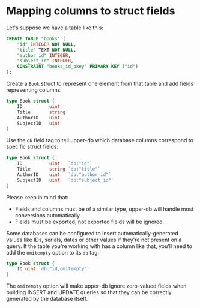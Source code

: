 # Mapping columns to struct fields

Let's suppose we have a table like this:

```sql
CREATE TABLE "books" (
	"id" INTEGER NOT NULL,
	"title" TEXT NOT NULL,
	"author_id" INTEGER,
	"subject_id" INTEGER,
	CONSTRAINT "books_id_pkey" PRIMARY KEY ("id")
);
```

Create a `Book` struct to represent one element from that table and add fields
representing columns:

```go
type Book struct {
	ID          uint
	Title       string
	AuthorID    uint
	SubjectID   uint
}
```

Use the `db` field tag to tell upper-db which database columns
correspond to specific struct fields:

```go
type Book struct {
	ID          uint   `db:"id"`
	Title       string `db:"title"`
	AuthorID    uint   `db:"author_id"`
	SubjectID   uint   `db:"subject_id"`
}
```

Please keep in mind that:

* Fields and columns must be of a similar type, upper-db will handle most
	conversions automatically.
* Fields must be exported, not exported fields will be ignored.

Some databases can be configured to insert automatically-generated values like
IDs, serials, dates or other values if they're not present on a query. If the
table you're working with has a column like that, you'll need to add the
`omitempty` option to its `db` tag:

```go
type Book struct {
	ID uint `db:"id,omitempty"`
}
```

The `omitempty` option will make upper-db ignore zero-valued fields when
building INSERT and UPDATE queries so that they can be correctly generated by
the database itself.

<!--

The following table describes all available options for `db` tags.

| Option           | Description                                     |
| :--------------- | :---------------------------------------------- |
| `omitempty`      | The field is skipped when zero |
-->
